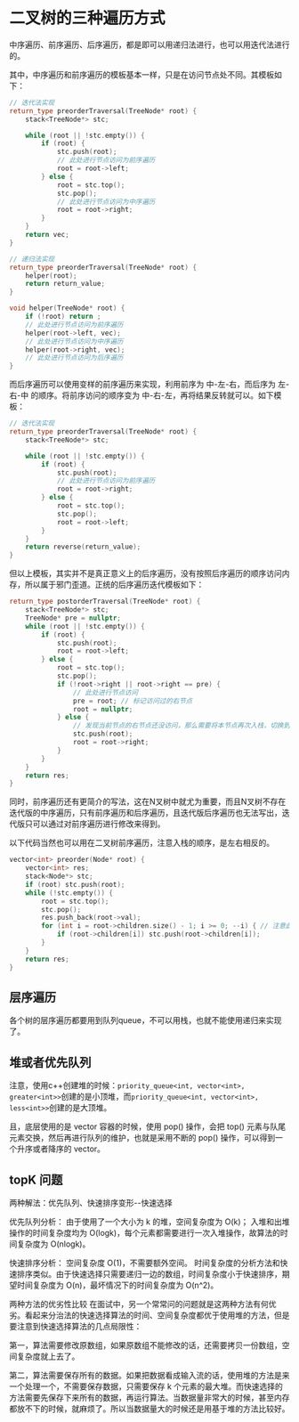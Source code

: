 # 二叉树的三种遍历方式

中序遍历、前序遍历、后序遍历，都是即可以用递归法进行，也可以用迭代法进行的。

其中，中序遍历和前序遍历的模板基本一样，只是在访问节点处不同。其模板如下：

```cpp
// 迭代法实现
return_type preorderTraversal(TreeNode* root) {
    stack<TreeNode*> stc;

    while (root || !stc.empty()) {
        if (root) {
            stc.push(root);
            // 此处进行节点访问为前序遍历
            root = root->left;
        } else {
            root = stc.top();
            stc.pop();
            // 此处进行节点访问为中序遍历
            root = root->right;
        }
    }
    return vec;
}
```

```cpp
// 递归法实现
return_type preorderTraversal(TreeNode* root) {
    helper(root);
    return return_value;
}

void helper(TreeNode* root) {
    if (!root) return ;
    // 此处进行节点访问为前序遍历
    helper(root->left, vec);
    // 此处进行节点访问为中序遍历
    helper(root->right, vec);
    // 此处进行节点访问为后序遍历
}
```

而后序遍历可以使用变样的前序遍历来实现，利用前序为 中-左-右，而后序为 左-右-中 的顺序。将前序访问的顺序变为 中-右-左，再将结果反转就可以。如下模板：

```cpp
// 迭代法实现
return_type preorderTraversal(TreeNode* root) {
    stack<TreeNode*> stc;

    while (root || !stc.empty()) {
        if (root) {
            stc.push(root);
            // 此处进行节点访问为前序遍历
            root = root->right;
        } else {
            root = stc.top();
            stc.pop();
            root = root->left;
        }
    }
    return reverse(return_value);
}
```

但以上模板，其实并不是真正意义上的后序遍历，没有按照后序遍历的顺序访问内存，所以属于邪门歪道。正统的后序遍历迭代模板如下：

```cpp
return_type postorderTraversal(TreeNode* root) {
    stack<TreeNode*> stc;
    TreeNode* pre = nullptr;
    while (root || !stc.empty()) {
        if (root) {
            stc.push(root);
            root = root->left;
        } else {
            root = stc.top();
            stc.pop();
            if (!root->right || root->right == pre) {
                // 此处进行节点访问
                pre = root; // 标记访问过的右节点
                root = nullptr;
            } else {
                // 发现当前节点的右节点还没访问，那么需要将本节点再次入栈，切换到右节点
                stc.push(root);
                root = root->right;
            }
        }
    }
    return res;
}
```

同时，前序遍历还有更简介的写法，这在N叉树中就尤为重要，而且N叉树不存在迭代版的中序遍历，只有前序遍历和后序遍历，且迭代版后序遍历也无法写出，迭代版只可以通过对前序遍历进行修改来得到。

以下代码当然也可以用在二叉树前序遍历，注意入栈的顺序，是左右相反的。

```cpp
vector<int> preorder(Node* root) {
    vector<int> res;
    stack<Node*> stc;
    if (root) stc.push(root);
    while (!stc.empty()) {
        root = stc.top();
        stc.pop();
        res.push_back(root->val);
        for (int i = root->children.size() - 1; i >= 0; --i) { // 注意此处遍历顺序
            if (root->children[i]) stc.push(root->children[i]);
        }
    }
    return res;
}
```

## 层序遍历

各个树的层序遍历都要用到队列queue，不可以用栈，也就不能使用递归来实现了。

## 堆或者优先队列

注意，使用c++创建堆的时候：```priority_queue<int, vector<int>, greater<int>>```创建的是小顶堆，而```priority_queue<int, vector<int>, less<int>>```创建的是大顶堆。

且，底层使用的是 vector 容器的时候，使用 pop() 操作，会把 top() 元素与队尾元素交换，然后再进行队列的维护，也就是采用不断的 pop() 操作，可以得到一个升序或者降序的 vector。

## topK 问题

两种解法：优先队列、快速排序变形--快速选择

优先队列分析：
由于使用了一个大小为 k 的堆，空间复杂度为 O(k)；
入堆和出堆操作的时间复杂度均为 O(logk)，每个元素都需要进行一次入堆操作，故算法的时间复杂度为 O(nlogk)。

快速排序分析：
空间复杂度 O(1)，不需要额外空间。
时间复杂度的分析方法和快速排序类似。由于快速选择只需要递归一边的数组，时间复杂度小于快速排序，期望时间复杂度为 O(n)，最坏情况下的时间复杂度为 O(n^2)。

两种方法的优劣性比较
在面试中，另一个常常问的问题就是这两种方法有何优劣。看起来分治法的快速选择算法的时间、空间复杂度都优于使用堆的方法，但是要注意到快速选择算法的几点局限性：

第一，算法需要修改原数组，如果原数组不能修改的话，还需要拷贝一份数组，空间复杂度就上去了。

第二，算法需要保存所有的数据。如果把数据看成输入流的话，使用堆的方法是来一个处理一个，不需要保存数据，只需要保存 k 个元素的最大堆。而快速选择的方法需要先保存下来所有的数据，再运行算法。当数据量非常大的时候，甚至内存都放不下的时候，就麻烦了。所以当数据量大的时候还是用基于堆的方法比较好。
